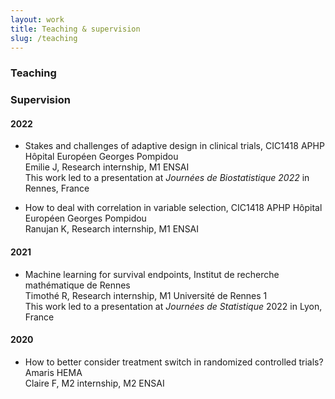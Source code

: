 ```yaml
---
layout: work
title: Teaching & supervision
slug: /teaching
---
```


### Teaching

### Supervision
#### 2022
* Stakes and challenges of adaptive design in clinical trials, CIC1418 APHP Hôpital Européen Georges Pompidou <br> Emilie J, Research internship, M1 ENSAI <br> This work led to a presentation at *Journées de Biostatistique 2022* in Rennes, France

* How to deal with correlation in variable selection, CIC1418 APHP Hôpital Européen Georges Pompidou <br> Ranujan K, Research internship, M1 ENSAI

#### 2021
* Machine learning for survival endpoints, Institut de recherche mathématique de Rennes <br> Timothé R, Research internship, M1 Université de Rennes 1 <br> This work led to a presentation at *Journées de Statistique* 2022 in Lyon, France

#### 2020
* How to better consider treatment switch in randomized controlled trials? Amaris HEMA <br> Claire F, M2 internship, M2 ENSAI
